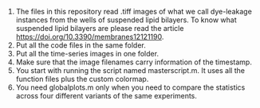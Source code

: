 1. The files in this repository read .tiff images of what we call dye-leakage instances from the wells of suspended lipid bilayers. To know what suspended lipid bilayers are please read the article https://doi.org/10.3390/membranes12121190.
2. Put all the code files in the same folder.
3. Put all the time-series images in one folder.
4. Make sure that the image filenames carry information of the timestamp.
5. You start with running the script named masterscript.m. It uses all the function files plus the custom colormap.
6. You need globalplots.m only when you need to compare the statistics across four different variants of the same experiments.
